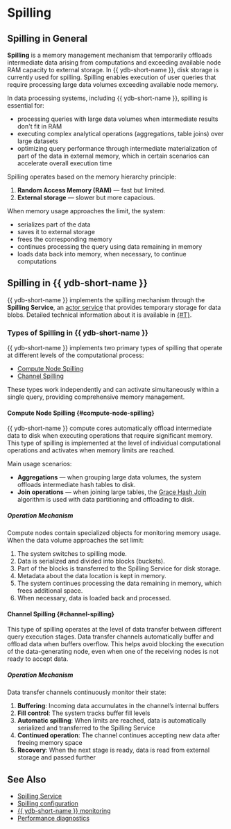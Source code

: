 # Spilling

## Spilling in General

**Spilling** is a memory management mechanism that temporarily offloads intermediate data arising from computations and exceeding available node RAM capacity to external storage. In {{ ydb-short-name }}, disk storage is currently used for spilling. Spilling enables execution of user queries that require processing large data volumes exceeding available node memory.

In data processing systems, including {{ ydb-short-name }}, spilling is essential for:

- processing queries with large data volumes when intermediate results don't fit in RAM
- executing complex analytical operations (aggregations, table joins) over large datasets
- optimizing query performance through intermediate materialization of part of the data in external memory, which in certain scenarios can accelerate overall execution time


Spilling operates based on the memory hierarchy principle:

1. **Random Access Memory (RAM)** — fast but limited.
2. **External storage** — slower but more capacious.

When memory usage approaches the limit, the system:

- serializes part of the data
- saves it to external storage
- frees the corresponding memory
- continues processing the query using data remaining in memory
- loads data back into memory, when necessary, to continue computations


## Spilling in {{ ydb-short-name }}

{{ ydb-short-name }} implements the spilling mechanism through the **Spilling Service**, an [actor service](glossary.md#actor-service) that provides temporary storage for data blobs. Detailed technical information about it is available in [{#T}](../contributor/spilling-service.md).

### Types of Spilling in {{ ydb-short-name }}

{{ ydb-short-name }} implements two primary types of spilling that operate at different levels of the computational process:

* [Compute Node Spilling](#compute-node-spilling)
* [Channel Spilling](#channel-spilling)

These types work independently and can activate simultaneously within a single query, providing comprehensive memory management.

#### Compute Node Spilling {#compute-node-spilling}

{{ ydb-short-name }} compute cores automatically offload intermediate data to disk when executing operations that require significant memory. This type of spilling is implemented at the level of individual computational operations and activates when memory limits are reached.

Main usage scenarios:

* **Aggregations** — when grouping large data volumes, the system offloads intermediate hash tables to disk.
* **Join operations** — when joining large tables, the [Grace Hash Join](https://en.wikipedia.org/wiki/Hash_join#Grace_hash_join) algorithm is used with data partitioning and offloading to disk.

##### Operation Mechanism

Compute nodes contain specialized objects for monitoring memory usage. When the data volume approaches the set limit:

1. The system switches to spilling mode.
2. Data is serialized and divided into blocks (buckets).
3. Part of the blocks is transferred to the Spilling Service for disk storage.
4. Metadata about the data location is kept in memory.
5. The system continues processing the data remaining in memory, which frees additional space.
6. When necessary, data is loaded back and processed.


#### Channel Spilling {#channel-spilling}

This type of spilling operates at the level of data transfer between different query execution stages. Data transfer channels automatically buffer and offload data when buffers overflow. This helps avoid blocking the execution of the data-generating node, even when one of the receiving nodes is not ready to accept data.

##### Operation Mechanism

Data transfer channels continuously monitor their state:

1. **Buffering**: Incoming data accumulates in the channel’s internal buffers  
2. **Fill control**: The system tracks buffer fill levels  
3. **Automatic spilling**: When limits are reached, data is automatically serialized and transferred to the Spilling Service  
4. **Continued operation**: The channel continues accepting new data after freeing memory space  
5. **Recovery**: When the next stage is ready, data is read from external storage and passed further  

## See Also

- [Spilling Service](../contributor/spilling-service.md)
- [Spilling configuration](../reference/configuration/spilling.md)
- [{{ ydb-short-name }} monitoring](../devops/observability/monitoring.md)
- [Performance diagnostics](../troubleshooting/performance/index.md)